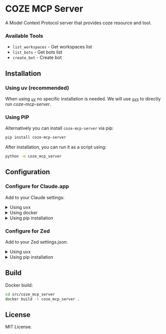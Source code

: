 # COZE MCP Server

A Model Context Protocol server that provides coze resource and tool.

### Available Tools

- `list_workspaces` - Get workspaces list
- `list_bots` - Get bots list
- `create_bot` - Create bot

## Installation

### Using uv (recommended)

When using [`uv`](https://docs.astral.sh/uv/) no specific installation is needed. We will
use [`uvx`](https://docs.astral.sh/uv/guides/tools/) to directly run *coze-mcp-server*.

### Using PIP

Alternatively you can install `coze-mcp-server` via pip:

```bash
pip install coze-mcp-server
```

After installation, you can run it as a script using:

```bash
python -m coze_mcp_server
```

## Configuration

### Configure for Claude.app

Add to your Claude settings:

<details>
<summary>Using uvx</summary>

```json
"mcpServers": {
  "coze-mcp-server": {
    "command": "uvx",
    "args": ["coze-mcp-server"]
  }
}
```
</details>

<details>
<summary>Using docker</summary>

```json
"mcpServers": {
  "coze-mcp-server": {
    "command": "docker",
    "args": ["run", "-i", "--rm", "coze-mcp-server"]
  }
}
```
</details>

<details>
<summary>Using pip installation</summary>

```json
"mcpServers": {
  "coze-mcp-server": {
    "command": "python",
    "args": ["-m", "coze_mcp_server"]
  }
}
```
</details>

### Configure for Zed

Add to your Zed settings.json:

<details>
<summary>Using uvx</summary>

```json
"context_servers": [
  "coze-mcp-server": {
    "command": "uvx",
    "args": ["coze-mcp-server"]
  }
],
```
</details>

<details>
<summary>Using pip installation</summary>

```json
"context_servers": {
  "coze-mcp-server": {
    "command": "python",
    "args": ["-m", "coze_mcp_server"]
  }
},
```
</details>

## Build

Docker build:

```bash
cd src/coze_mcp_server
docker build -t coze_mcp_server .
```

## License

MIT License.
